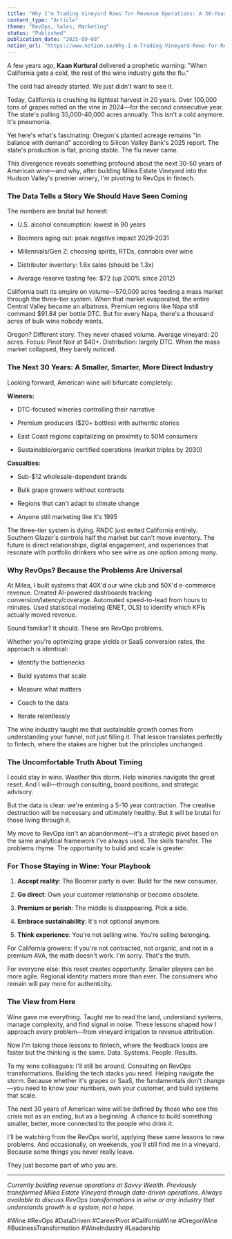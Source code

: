 ```yaml
---
title: "Why I'm Trading Vineyard Rows for Revenue Operations: A 30-Year View on American Wine's Great Reset"
content_type: "Article"
theme: "RevOps, Sales, Marketing"
status: "Published"
publication_date: "2025-09-08"
notion_url: "https://www.notion.so/Why-I-m-Trading-Vineyard-Rows-for-Revenue-Operations-A-30-Year-View-on-American-Wine-s-Great-Reset-2686c059767380d0ba99d6d5893d3c24"
---
```


A few years ago, **Kaan Kurtural** delivered a prophetic warning: "When California gets a cold, the rest of the wine industry gets the flu."

The cold had already started. We just didn't want to see it.

Today, California is crushing its lightest harvest in 20 years. Over 100,000 tons of grapes rotted on the vine in 2024—for the second consecutive year. The state's pulling 35,000-40,000 acres annually. This isn't a cold anymore. It's pneumonia.

Yet here's what's fascinating: Oregon's planted acreage remains "in balance with demand" according to Silicon Valley Bank's 2025 report. The state's production is flat, pricing stable. The flu never came.

This divergence reveals something profound about the next 30-50 years of American wine—and why, after building Milea Estate Vineyard into the Hudson Valley's premier winery, I'm pivoting to RevOps in fintech.

### **The Data Tells a Story We Should Have Seen Coming**

The numbers are brutal but honest:

- U.S. alcohol consumption: lowest in 90 years

- Boomers aging out: peak negative impact 2029-2031

- Millennials/Gen Z: choosing spirits, RTDs, cannabis over wine

- Distributor inventory: 1.6x sales (should be 1.3x)

- Average reserve tasting fee: $72 (up 200% since 2012)

California built its empire on volume—570,000 acres feeding a mass market through the three-tier system. When that market evaporated, the entire Central Valley became an albatross. Premium regions like Napa still command $91.84 per bottle DTC. But for every Napa, there's a thousand acres of bulk wine nobody wants.

Oregon? Different story. They never chased volume. Average vineyard: 20 acres. Focus: Pinot Noir at $40+. Distribution: largely DTC. When the mass market collapsed, they barely noticed.

### **The Next 30 Years: A Smaller, Smarter, More Direct Industry**

Looking forward, American wine will bifurcate completely:

**Winners:**

- DTC-focused wineries controlling their narrative

- Premium producers ($20+ bottles) with authentic stories

- East Coast regions capitalizing on proximity to 50M consumers

- Sustainable/organic certified operations (market triples by 2030)

**Casualties:**

- Sub-$12 wholesale-dependent brands

- Bulk grape growers without contracts

- Regions that can't adapt to climate change

- Anyone still marketing like it's 1995

The three-tier system is dying. RNDC just exited California entirely. Southern Glazer's controls half the market but can't move inventory. The future is direct relationships, digital engagement, and experiences that resonate with portfolio drinkers who see wine as one option among many.

### **Why RevOps? Because the Problems Are Universal**

At Milea, I built systems that 40X'd our wine club and 50X'd e-commerce revenue. Created AI-powered dashboards tracking conversion/latency/coverage. Automated speed-to-lead from hours to minutes. Used statistical modeling (ENET, OLS) to identify which KPIs actually moved revenue.

Sound familiar? It should. These are RevOps problems.

Whether you're optimizing grape yields or SaaS conversion rates, the approach is identical:

- Identify the bottlenecks

- Build systems that scale

- Measure what matters

- Coach to the data

- Iterate relentlessly

The wine industry taught me that sustainable growth comes from understanding your funnel, not just filling it. That lesson translates perfectly to fintech, where the stakes are higher but the principles unchanged.

### **The Uncomfortable Truth About Timing**

I could stay in wine. Weather this storm. Help wineries navigate the great reset. And I will—through consulting, board positions, and strategic advisory.

But the data is clear: we're entering a 5-10 year contraction. The creative destruction will be necessary and ultimately healthy. But it will be brutal for those living through it.

My move to RevOps isn't an abandonment—it's a strategic pivot based on the same analytical framework I've always used. The skills transfer. The problems rhyme. The opportunity to build and scale is greater.

### **For Those Staying in Wine: Your Playbook**

1. **Accept reality**: The Boomer party is over. Build for the new consumer.

1. **Go direct**: Own your customer relationship or become obsolete.

1. **Premium or perish**: The middle is disappearing. Pick a side.

1. **Embrace sustainability**: It's not optional anymore.

1. **Think experience**: You're not selling wine. You're selling belonging.

For California growers: if you're not contracted, not organic, and not in a premium AVA, the math doesn't work. I'm sorry. That's the truth.

For everyone else: this reset creates opportunity. Smaller players can be more agile. Regional identity matters more than ever. The consumers who remain will pay more for authenticity.

### **The View from Here**

Wine gave me everything. Taught me to read the land, understand systems, manage complexity, and find signal in noise. These lessons shaped how I approach every problem—from vineyard irrigation to revenue attribution.

Now I'm taking those lessons to fintech, where the feedback loops are faster but the thinking is the same. Data. Systems. People. Results.

To my wine colleagues: I'll still be around. Consulting on RevOps transformations. Building the tech stacks you need. Helping navigate the storm. Because whether it's grapes or SaaS, the fundamentals don't change—you need to know your numbers, own your customer, and build systems that scale.

The next 30 years of American wine will be defined by those who see this crisis not as an ending, but as a beginning. A chance to build something smaller, better, more connected to the people who drink it.

I'll be watching from the RevOps world, applying these same lessons to new problems. And occasionally, on weekends, you'll still find me in a vineyard. Because some things you never really leave.

They just become part of who you are.

---

*Currently building revenue operations at Savvy Wealth. Previously transformed Milea Estate Vineyard through data-driven operations. Always available to discuss RevOps transformations in wine or any industry that understands growth is a system, not a hope.*

#Wine #RevOps #DataDriven #CareerPivot #CaliforniaWine #OregonWine #BusinessTransformation #WineIndustry #Leadership

